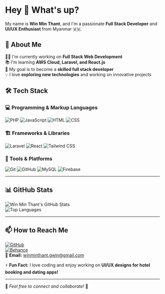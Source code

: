 # Hey 👋 What's up?

My name is **Win Min Thant**, and I'm a passionate **Full Stack Developer** and **UI/UX Enthusiast** from Myanmar 🇲🇲.

## 🚀 About Me  
👨‍💻 I'm currently working on **Full Stack Web Development**  
📚 I'm learning **AWS Cloud, Laravel, and React.js**  
🎯 My goal is to become a **skilled full stack developer**  
💡 I love **exploring new technologies** and working on innovative projects  

## 🛠 Tech Stack  
### 💻 Programming & Markup Languages  
![PHP](https://img.shields.io/badge/PHP-777BB4?style=for-the-badge&logo=php&logoColor=white)
![JavaScript](https://img.shields.io/badge/JavaScript-F7DF1E?style=for-the-badge&logo=javascript&logoColor=black)
![HTML](https://img.shields.io/badge/HTML-E34F26?style=for-the-badge&logo=html5&logoColor=white)
![CSS](https://img.shields.io/badge/CSS-1572B6?style=for-the-badge&logo=css3&logoColor=white)

### 🏗️ Frameworks & Libraries  
![Laravel](https://img.shields.io/badge/Laravel-FF2D20?style=for-the-badge&logo=laravel&logoColor=white)
![React](https://img.shields.io/badge/React-61DAFB?style=for-the-badge&logo=react&logoColor=black)
![Tailwind CSS](https://img.shields.io/badge/Tailwind_CSS-38B2AC?style=for-the-badge&logo=tailwind-css&logoColor=white)

### 🔧 Tools & Platforms  
![Git](https://img.shields.io/badge/Git-F05032?style=for-the-badge&logo=git&logoColor=white)
![GitHub](https://img.shields.io/badge/GitHub-181717?style=for-the-badge&logo=github&logoColor=white)
![MySQL](https://img.shields.io/badge/MySQL-4479A1?style=for-the-badge&logo=mysql&logoColor=white)
![Firebase](https://img.shields.io/badge/Firebase-FFCA28?style=for-the-badge&logo=firebase&logoColor=black)

---

## 📊 GitHub Stats  
![Win Min Thant's GitHub Stats](https://github-readme-stats.vercel.app/api?username=winminthantdev&show_icons=true&theme=dark)  
![Top Languages](https://github-readme-stats.vercel.app/api/top-langs/?username=winminthantdev&layout=compact&theme=dark)  

---

## 📫 How to Reach Me  
[![GitHub](https://img.shields.io/badge/GitHub-181717?style=for-the-badge&logo=github&logoColor=white)](https://github.com/winminthantdev)  
[![Behance](https://img.shields.io/badge/Behance-1769FF?style=for-the-badge&logo=behance&logoColor=white)](https://www.behance.net/winminthant1)  
📧 **Email:** [winminthant.gwin@gmail.com](mailto:winminthant.gwin@gmail.com)


⚡ **Fun Fact:** I love coding and enjoy working on **UI/UX designs for hotel booking and dating apps!**  

---

📝 *Feel free to connect and collaborate!* 🚀
